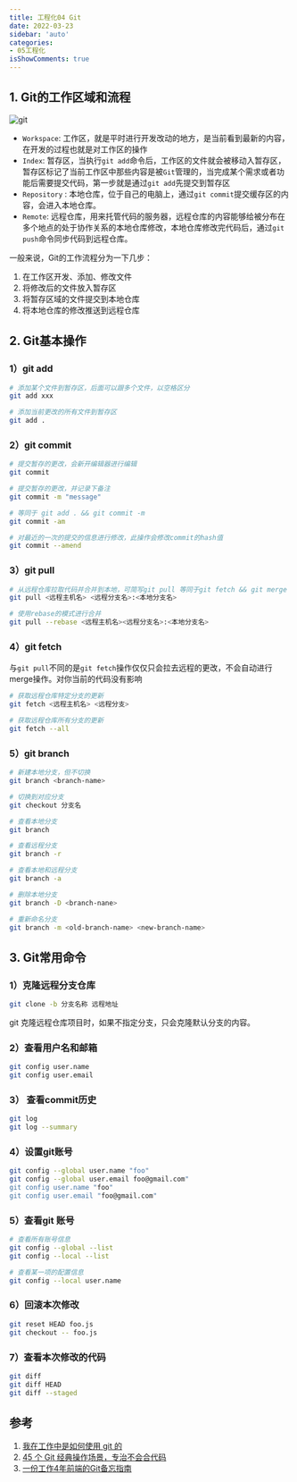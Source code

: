 ```yaml
---
title: 工程化04 Git
date: 2022-03-23
sidebar: 'auto'
categories:
- 05工程化
isShowComments: true
---
```




## 1. Git的工作区域和流程

![git](https://gitee.com/ljcdzh/my_pic/raw/master/img/202203232203985.webp)

- `Workspace`: 工作区，就是平时进行开发改动的地方，是当前看到最新的内容，在开发的过程也就是对工作区的操作
- `Index`: 暂存区，当执行`git add`命令后，工作区的文件就会被移动入暂存区，暂存区标记了当前工作区中那些内容是被`Git`管理的，当完成某个需求或者功能后需要提交代码，第一步就是通过`git add`先提交到暂存区
- `Repository` : 本地仓库，位于自己的电脑上，通过`git commit`提交缓存区的内容，会进入本地仓库。
- `Remote`: 远程仓库，用来托管代码的服务器，远程仓库的内容能够给被分布在多个地点的处于协作关系的本地仓库修改，本地仓库修改完代码后，通过`git push`命令同步代码到远程仓库。

一般来说，Git的工作流程分为一下几步：

1. 在工作区开发、添加、修改文件
2. 将修改后的文件放入暂存区
3. 将暂存区域的文件提交到本地仓库
4. 将本地仓库的修改推送到远程仓库

## 2. Git基本操作

### 1）git add

```bash
# 添加某个文件到暂存区，后面可以跟多个文件，以空格区分
git add xxx

# 添加当前更改的所有文件到暂存区
git add .
```

### 2）git commit

```bash
# 提交暂存的更改，会新开编辑器进行编辑
git commit

# 提交暂存的更改，并记录下备注
git commit -m "message"

# 等同于 git add . && git commit -m
git commit -am

# 对最近的一次的提交的信息进行修改，此操作会修改commit的hash值
git commit --amend
```



### 3）git pull

```bash
# 从远程仓库拉取代码并合并到本地，可简写git pull 等同于git fetch && git merge
git pull <远程主机名> <远程分支名>:<本地分支名>

# 使用rebase的模式进行合并
git pull --rebase <远程主机名><远程分支名>:<本地分支名>
```



### 4）git fetch

与`git pull`不同的是`git fetch`操作仅仅只会拉去远程的更改，不会自动进行merge操作。对你当前的代码没有影响

```bash
# 获取远程仓库特定分支的更新
git fetch <远程主机名> <远程分支>

# 获取远程仓库所有分支的更新
git fetch --all
```



### 5）git branch

```bash
# 新建本地分支，但不切换
git branch <branch-name> 

# 切换到对应分支
git checkout 分支名

# 查看本地分支
git branch

# 查看远程分支
git branch -r

# 查看本地和远程分支
git branch -a

# 删除本地分支
git branch -D <branch-nane>

# 重新命名分支
git branch -m <old-branch-name> <new-branch-name>
```



## 3. Git常用命令

### 1）克隆远程分支仓库

```bash
git clone -b 分支名称 远程地址
```

git 克隆远程仓库项目时，如果不指定分支，只会克隆默认分支的内容。

### 2）查看用户名和邮箱

```bash
git config user.name
git config user.email
```



### 3） 查看commit历史

```bash
git log
git log --summary
```



### 4）设置git账号

```bash
git config --global user.name "foo"
git config --global user.email foo@gmail.com"
git config user.name "foo"
git config user.email "foo@gmail.com"
```



### 5）查看git 账号

```bash
# 查看所有账号信息
git config --global --list
git config --local --list

# 查看某一项的配置信息
git config --local user.name
```



### 6）回滚本次修改

```bash
git reset HEAD foo.js
git checkout -- foo.js
```



### 7）查看本次修改的代码

```bash
git diff
git diff HEAD
git diff --staged
```





## 参考

1. [我在工作中是如何使用 git 的](https://juejin.cn/post/6974184935804534815#heading-9)
2. [45 个 Git 经典操作场景，专治不会合代码](https://mp.weixin.qq.com/s/BzdgZXyM1UaNCUCXySL9Rw)
3. [一份工作4年前端的Git备忘指南](https://juejin.cn/post/6967634683811069982)

